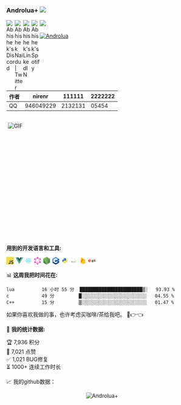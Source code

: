 ### Androlua+ <img src="https://media.giphy.com/media/hvRJCLFzcasrR4ia7z/giphy.gif" width="25px">
<a href="https://discord.gg/XTW52Kt">
  <img align="left" alt="Abhishek's Discord" width="22px" src="https://raw.githubusercontent.com/peterthehan/peterthehan/master/assets/discord.svg" />
</a>

<a href="https://twitter.com/abhisheknaiidu">
  <img align="left" alt="Abhishek Naidu | Twitter" width="22px" src="https://raw.githubusercontent.com/peterthehan/peterthehan/master/assets/twitter.svg" />
</a>

<a href="https://www.linkedin.com/in/abhisheknaiidu/">
  <img align="left" alt="Abhishek's LinkedIN" width="22px" src="https://raw.githubusercontent.com/peterthehan/peterthehan/master/assets/linkedin.svg" />
</a>

<a href="https://open.spotify.com/user/e90fe4zsndbm6xoe2t7t8kogf?si=WaLKpwvWTle0btle2qPb6g">
  <img align="left" alt="Abhishek's Spotify" width="22px" src="https://raw.githubusercontent.com/peterthehan/peterthehan/master/assets/spotify.svg" />
</a>




![](https://visitor-badge.glitch.me/badge?page_id=abhisheknaiidu.abhisheknaiidu)

[![Androlua](http://github-readme-streak-stats.herokuapp.com?user=Androlua&theme=radical&hide_border=true)](https://git.io/streak-stats)

|作者|nirenr|111111|2222222|
|---|---|---|---|
|QQ|946049229|2132131|05454|
<br />

<img align="right" alt="GIF" src="https://github.com/abhisheknaiidu/abhisheknaiidu/blob/master/code.gif?raw=true" width="500" height="320" />

**用到的开发语言和工具:**  

<code><img height="20" src="https://raw.githubusercontent.com/github/explore/80688e429a7d4ef2fca1e82350fe8e3517d3494d/topics/javascript/javascript.png"></code>
<code><img height="20" src="https://raw.githubusercontent.com/github/explore/80688e429a7d4ef2fca1e82350fe8e3517d3494d/topics/vue/vue.png"></code>
<code><img height="20" src="https://raw.githubusercontent.com/github/explore/80688e429a7d4ef2fca1e82350fe8e3517d3494d/topics/react/react.png"></code>
<code><img height="20" src="https://raw.githubusercontent.com/github/explore/5c058a388828bb5fde0bcafd4bc867b5bb3f26f3/topics/graphql/graphql.png"></code>
<code><img height="20" src="https://raw.githubusercontent.com/github/explore/80688e429a7d4ef2fca1e82350fe8e3517d3494d/topics/nodejs/nodejs.png"></code>
<code><img height="20" src="https://raw.githubusercontent.com/github/explore/80688e429a7d4ef2fca1e82350fe8e3517d3494d/topics/cpp/cpp.png"></code>
<code><img height="20" src="https://raw.githubusercontent.com/github/explore/80688e429a7d4ef2fca1e82350fe8e3517d3494d/topics/python/python.png"></code>
<code><img height="20" src="https://raw.githubusercontent.com/github/explore/80688e429a7d4ef2fca1e82350fe8e3517d3494d/topics/mysql/mysql.png"></code>
<code><img height="20" src="https://raw.githubusercontent.com/github/explore/80688e429a7d4ef2fca1e82350fe8e3517d3494d/topics/firebase/firebase.png"></code>
<code><img height="20" src="https://raw.githubusercontent.com/github/explore/80688e429a7d4ef2fca1e82350fe8e3517d3494d/topics/git/git.png"></code>

📊 **这周我把时间花在:**
<!--START_SECTION:waka-->
```text
lua          16 小时 55 分  ███████████████████████▒░   93.93 % 
c            49 分         █░░░░░░░░░░░░░░░░░░░░░░░░   04.55 % 
C++          15 分         ▒░░░░░░░░░░░░░░░░░░░░░░░░   01.47 % 
```
<!--END_SECTION:waka-->

如果你喜欢我做的事，也许考虑买咖啡/茶给我吧。 🥺👉👈


🚧 **我的统计数据:**
<!-- TODO-IST:START -->
🏆  7,936 积分           
🌸  7,021 点赞           
✅  1,021 BUG修复        
⏳   1000+ 连续工作时长
<!-- TODO-IST:END -->


📈 我的github数据：

<p align="center"> <img src="https://github-readme-stats.vercel.app/api?username=Androlua&show_icons=true&theme=gotham" alt="Androlua+" />
